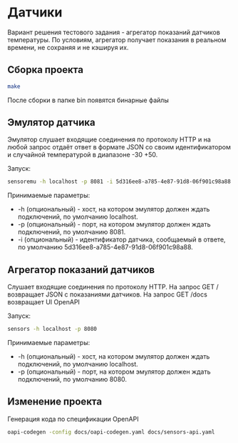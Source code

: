 # Датчики

Вариант решения тестового задания - агрегатор показаний датчиков температуры.
По условиям, агрегатор получает показания в реальном времени, не сохраняя и не кэшируя их.

## Сборка проекта

```bash
make
```

После сборки в папке bin появятся бинарные файлы

## Эмулятор датчика

Эмулятор слушает входящие соединения по протоколу HTTP и 
на любой запрос отдаёт ответ в формате JSON со своим идентификатором и случайной температурой
в диапазоне -30 +50. 

Запуск:

```bash
sensoremu -h localhost -p 8081 -i 5d316ee8-a785-4e87-91d8-06f901c98a88
```

Принимаемые параметры:
* -h (опциональный) - хост, на котором эмулятор должен ждать подключений, по умолчанию localhost.
* -p (опциональный) - порт, на котором эмулятор должен ждать подключений, по умолчанию 8081.
* -i (опциональный) - идентификатор датчика, сообщаемый в ответе, по умолчанию 5d316ee8-a785-4e87-91d8-06f901c98a88. 

## Агрегатор показаний датчиков

Слушает входящие соединения по протоколу HTTP.
На запрос GET / возвращает JSON с показаниями датчиков.
На запрос GET /docs возвращает UI OpenAPI

Запуск:

```bash
sensors -h localhost -p 8080
```

Принимаемые параметры:
* -h (опциональный) - хост, на котором эмулятор должен ждать подключений, по умолчанию localhost.
* -p (опциональный) - порт, на котором эмулятор должен ждать подключений, по умолчанию 8080.

## Изменение проекта

Генерация кода по спецификации OpenAPI

```bash
oapi-codegen -config docs/oapi-codegen.yaml docs/sensors-api.yaml
```